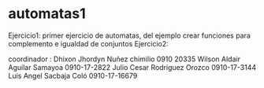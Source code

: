 # automatas1
Ejercicio1: primer ejercicio de automatas, del ejemplo crear funciones para complemento e igualdad de conjuntos
Ejercicio2:

coordinador : Dhixon Jhordyn Nuñez chimilio 0910 20335
Wilson Aldair Aguilar Samayoa 0910-17-2822
Julio Cesar Rodriguez Orozco 0910-17-3144
Luis Angel Sacbaja Coló  0910-17-16679
